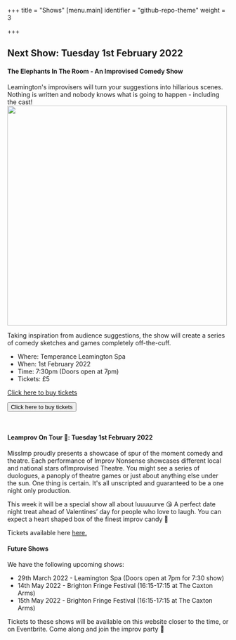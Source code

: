 +++
title = "Shows"
[menu.main]
identifier = "github-repo-theme"
weight = 3

+++
## Next Show: Tuesday 1st February 2022

#### The Elephants In The Room - An Improvised Comedy Show

Leamington's improvisers will turn your suggestions into hillarious scenes. Nothing is written and nobody knows what is going to happen - including the cast!<img src="/uploads/06-09-21-26.jpg" width=500px>

Taking inspiration from audience suggestions, the show will create a series of comedy sketches and games completely off-the-cuff.

* Where: Temperance Leamington Spa
* When: 1st February 2022
* Time: 7:30pm (Doors open at 7pm)
* Tickets: £5

<!-- Buy ticket button below which is a 'live' button --> <!-- Noscript content for added SEO -->
<noscript><a href="https://www.eventbrite.co.uk/e/leamprov-the-elephant-in-the-room-an-improvised-comedy-show-tickets-224273617427" rel="noopener noreferrer" target="_blank">Click here to buy tickets</a></noscript>
<!-- You can customise this button any way you like -->
<button id="eventbrite-widget-modal-trigger-224273617427" type="button">Click here to buy tickets</button>

<script src="https://www.eventbrite.co.uk/static/widgets/eb_widgets.js"></script>

<script type="text/javascript">
    var exampleCallback = function() {
        console.log('Order complete!');
    };

    window.EBWidgets.createWidget({
        widgetType: 'checkout',
        eventId: '224273617427',
        modal: true,
        modalTriggerElementId: 'eventbrite-widget-modal-trigger-224273617427',
        onOrderComplete: exampleCallback
    });
</script>
<!-- End buy ticket button -->

<br />

#### Leamprov On Tour 🚌: Tuesday 1st February 2022


MissImp proudly presents a showcase of spur of the moment comedy and theatre. Each performance of Improv Nonsense showcases different local and national stars ofImprovised Theatre. You might see a series of duologues, a panoply of theatre games or just about anything else under the sun. One thing is certain. It's all unscripted and guaranteed to be a one night only production.

This week it will be a special show all about luuuuurve 😘 A perfect date night treat ahead of Valentines’ day for people who love to laugh. You can expect a heart shaped box of the finest improv candy 💖
 
Tickets available here <a href="https://nonsuchstudios.online.red61.co.uk/event/419:277/">here.</a>

#### Future Shows

We have the following upcoming shows:

* 29th March 2022 - Leamington Spa (Doors open at 7pm for 7:30 show)
* 14th May 2022 - Brighton Fringe Festival (16:15-17:15 at The Caxton Arms)
* 15th May 2022 - Brighton Fringe Festival (16:15-17:15 at The Caxton Arms)

Tickets to these shows will be available on this website closer to the time, or on Eventbrite. Come along and join the improv party 🎉
